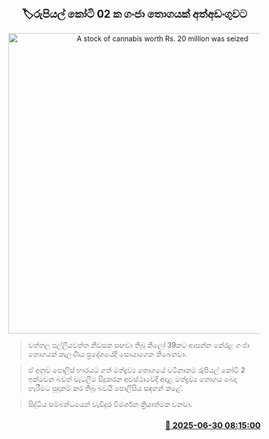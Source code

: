<p align='center'><b><h2 align='center' title='A stock of cannabis worth Rs. 20 million was seized'>🏷රුපියල් කෝටි 02 ක ගංජා තොගයක් අත්අඩංගුවට</h2></b></p>
<p align='center'><img src='https://helakuru.sgp1.cdn.digitaloceanspaces.com/esana/images/lib/kerala-ganja-22-archived.jpg' width='600' alt='A stock of cannabis worth Rs. 20 million was seized'></p>

> වත්තල පල්ලියවත්ත නිවසක සඟවා තිබූ කිලෝ 39කට ආසන්න කේරළ ගංජා තොගයක් කැලණිය ප්‍රදේශයේදී සොයාගෙන තිබෙනවා.

> ඒ අනුව පොලිස් භාරයට ගත් මත්ද්‍රව්‍ය තොගයේ වටිනාකම රුපියල් කෝටි 2 ඉක්මවන බවත් වැටලීම සිදුකරන අවස්ථාවේදී අදාළ මත්ද්‍රව්‍ය තොගය බෙදා හැරීමට සූදානම් කර තිබූ බවයි පොලීසිය සඳහන් කළේ.

> සිද්ධිය සම්බන්ධයෙන් වැඩිදුර විමර්ශන ක්‍රියාත්මක වනවා.



<h3 align='right'><a href='https://www.helakuru.lk/esana/p/111440/'>📅 2025-06-30 08:15:00</a></h3>
